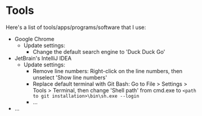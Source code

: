 # Tools
Here's a list of tools/apps/programs/software that I use:

- Google Chrome
  - Update settings:
    - Change the default search engine to 'Duck Duck Go'
- JetBrain's IntelliJ IDEA
  - Update settings:
    - Remove line numbers: Right-click on the line numbers, then unselect 'Show line numbers'
    - Replace default terminal with Git Bash: Go to File > Settings > Tools > Terminal, then change 'Shell path' from cmd.exe to `<path to git installation>\bin\sh.exe --login`
    - ...
- ...